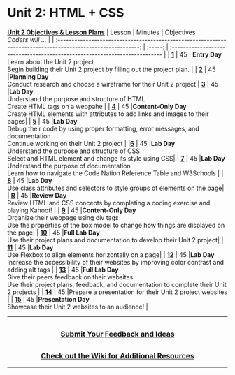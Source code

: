 # Unit 2: HTML + CSS 
[**Unit 2 Objectives & Lesson Plans**]()
|                                              Lesson                                                     | Minutes | Objectives<br> _Coders will ..._                                            |
| :-----------------------------------------------------------------------------------------------------------: | :-----: | :-------------------------------------------------------------------------- |
| [**1**](https://docs.google.com/presentation/d/1fRWr9SU_UNkoYx8DJWvLNJSM5t42yNIY7pyqeNDcJQ8/edit#slide=id.g13d702a8fb5_2_0) |   45    | **Entry Day**</br>Learn about the Unit 2 project</br>Begin building their Unit 2 project by filling out the project plan.                                       |
| [**2**](https://docs.google.com/presentation/d/12U_y_cofdBDFZLCeXZM-4ye0Gdx9lyQDpoEzF0IQfwE/edit#slide=id.gddba4abcce_0_0) |   45    |**Planning Day**</br> Conduct research and choose a wireframe for their Unit 2 project
| [**3**](https://docs.google.com/presentation/d/1rU8iuxR6LmKzYQua-zqWNssBzTdR_M_Deek3jwwHv10/edit?usp=sharing) |   45    |**Lab Day**</br> Understand the purpose and structure of HTML</br>Create HTML tags on a webpahe           |
| [**4**](https://docs.google.com/presentation/d/1-Zk7PkduMkUW5mkItZOqiPlqWNzKNmQVJf48HoIXZ38/edit?usp=sharing) |   45    |**Content-Only Day**</br> Create HTML elements with attributes to add links and images to their pages|
| [**5**](https://docs.google.com/presentation/d/1S9e0n9cgLJQ0ys2p1v3UYXeB0uG5B3g3Qtw4x3Fyv3A/edit?usp=sharing) |   45    |**Lab Day**</br> Debug their code by using proper formatting, error messages, and documentation</br>Continue working on their Unit 2 project |
|[**6**](https://docs.google.com/presentation/d/1SJEi9hFJd9P9PFcpDjz4QTndKGpuj1DQHz_TTeJpkrQ/edit?usp=sharing) |   45    |**Lab Day**</br>Understand the purpose and structure of CSS</br>Select and HTML element and change its style using CSS|
| [**7**](https://docs.google.com/presentation/d/1FVHJLfdtGY8cVMm4cRWlGg1vjZTfwT9WVCkuCSrU5sw/edit?usp=sharing) |   45    |**Lab Day**</br>Understand the purpose of documentation</br>Learn how to navigate the Code Nation Reference Table and W3Schools                                             |
| [**8**](https://docs.google.com/presentation/d/1VorDy0-pB6KZAmJTrrKtbIckFAnX5F602v4oQGfmwPY/edit#slide=id.gddba4abcce_0_0) |   45    |**Lab Day**</br>Use class attributes and selectors to style groups of elements on the page|
| [**R**](https://docs.google.com/presentation/d/1wW97ec3mQicF4xehddYA88KmIQDi4zXG9WPVm9RSRFU/edit?usp=sharing) |   45    |**Review Day**</br> Review HTML and CSS concepts by completing a coding exercise and playing Kahoot! |
| [**9**](https://docs.google.com/presentation/d/1yhtV-mTfVPum813oP3_R4vsyaJTERAx-VuA9XoGVKWs/edit?usp=sharing) |   45    |**Content-Only Day**</br>Organize their webpage using div tags</br>Use the properties of the box model to change how things are displayed on the page|
| [**10**](https://docs.google.com/presentation/d/1yhtV-mTfVPum813oP3_R4vsyaJTERAx-VuA9XoGVKWs/edit?usp=sharing) |   45    |**Full Lab Day**</br>Use their project plans and documentation to develop their Unit 2 project|
| [**11**](https://docs.google.com/presentation/d/1yhtV-mTfVPum813oP3_R4vsyaJTERAx-VuA9XoGVKWs/edit?usp=sharing) |   45    |**Lab Day**</br>Use Flexbox to align elements horizontally on a page|
| [**12**](https://docs.google.com/presentation/d/1_I2ZJ2OotQ0CI7egrpXzwE74oJvGmNAD0XYm9b0HArE/edit?usp=sharing) |   45    |**Lab Day**</br>Increase the accessibility of their websites by improving color contrast and adding alt tags |
| [**13**](https://docs.google.com/presentation/d/1hYYTrYt_x82T76ZTaVj7SIK-bCppeZ9Y7Y7rAa46utA/edit#slide=id.gddba4abcce_0_0) |   45    |**Full Lab Day**</br>Give their peers feedback on their websites</br>Use their project plans, feedback, and documentation to complete their Unit 2 projects |
| [**14**](https://docs.google.com/presentation/d/1WDbK99gSu-VUf_3FbtpdpSaq5UxAAx4Nq6hltqZ1wdU/edit?usp=sharing) |   45    |Prepare a presentation for their Unit 2 project websites |
| [**15**]([https://docs.google.com/presentation/d/1WDbK99gSu-VUf_3FbtpdpSaq5UxAAx4Nq6hltqZ1wdU/edit?usp=sharing](https://docs.google.com/presentation/d/1roRyQWuMm9Ee7EOPnTcvk0Dwht14kWGgG2PCsU-LNhY/edit?usp=sharing)) |   45    |**Presentation Day**</br>Showcase their Unit 2 websites to an audience! |


---
## <h3 align="center"><a href="https://docs.google.com/forms/d/e/1FAIpQLSeQPPd3u1y_vV9426DjRjgzQHrzsMAIbdsGCxEU5uRj3bTleQ/viewform?usp=sf_link">Submit Your Feedback and Ideas</a></h3>

## <h3 align="center"><a href="https://github.com/itscodenation/curriculum-21-22/wiki">Check out the Wiki for Additional Resources</a></h3>

---
